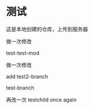 # 测试
这是本地创建的仓库，上传到服务器

做一次修改

test-test-mod


做一次修改


add
test2-branch

test-branch

再改一次
testchild
once again